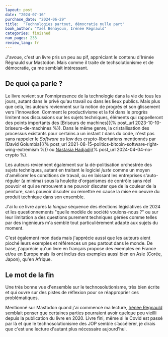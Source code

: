 ```yaml
---
layout: post
date: "2024-07-16"
purchase_date: "2024-06-29"
title:  "Technologies partout, démocratie nulle part"
book_author: "Yaël Benayoun, Irénée Régnauld"
categories: finished
num_pages: 233
review_lang: fr
---
```


J'avoue, c'est un livre pris un peu au pif, appréciant le contenu d'Irénée Régnauld sur Mastodon. Mais comme il traite de techsolutionisme et de démocratie, ça me semblait intéressant.

## De quoi ça parle ?

Le livre revient sur l'omnipresence de la technologie dans la vie de tous les jours, autant dans le privé qu'au travail ou dans les lieux publics. Mais plus que cela, les auteurs reviennent sur la notion de progrès et son glissement vers l'innovation. Comment le productivisme et la foi dans le progrès limitent nos discussions sur les sujets techniques, éléments qui rappelleront des points importants des [Briseurs de machines]({% post_url 2023-10-10-briseurs-de-machines %}). Dans le même genre, la cristallisation des processus existants pour certains a un instant *t* dans du code, n'est pas sans rappeler le *Software as law* des crypto-libertariens mentionnés par [David Golumbia]({% post_url 2021-08-15-politics-bitcoin-software-right-wing-extremism %}) ou [Nastasia Hadjadji](){% post_url 2024-04-04-no-crypto %}.

Les auteurs reviennent également sur la dé-politisation orchestrée des sujets techniques, autant en traitant le logiciel *juste* comme un moyen d'améliorer les conditions de travail, ou en laissant les entreprises s'auto-réguler (a minima) sous la houlette d'organismes de contrôle sans réel pouvoir et qui se retrouvent a ne pouvoir discuter que de la couleur de la peinture, sans pouvoir discuter ou remettre en cause la mise en oeuvre du produit technique dans son ensemble.

J'ai lu ce livre après la *longue* séquence des élections législatives de 2024 et les questionnements "quelle modèle de société voulons-nous ?" ou sur leur limitation a des questions purement techniques gérées comme telles par des ingénieurs m'a semblé tout particulièrement adapté aux sujets du moment.

C'est également mon dada mais j'apprécie aussi que les auteurs aient pioché leurs exemples et références un peu partout dans le monde. De base, j'apprécie qu'un livre en français propose des exemples en France et/ou en Europe mais ils ont inclus des exemples aussi bien en Asie (Corée, Japon), qu'en Afrique.

## Le mot de la fin

Une très bonne vue d'ensemble sur le technosolutionisme, très bien écrite et qui ouvre sur des pistes de réflexion pour se réapproprier ces problématiques.

Mentionné sur Mastodon quand j'ai commencé ma lecture, [Irénée Régnauld](https://piaille.fr/@maisouvaleweb@mstdn.fr/112774035280347792) semblait penser que certaines parties pourraient avoir quelque peu vieilli depuis la publication du livre en 2020. Livre fini, même si le Covid est passé par là et que le technosolutionisme des JOP semble s’accélérer, je dirais que c'est une lecture d'autant plus nécessaire aujourd'hui.